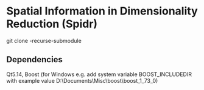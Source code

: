 # Spatial Information in Dimensionality Reduction (Spidr)

git clone -recurse-submodule

## Dependencies

Qt5.14, Boost (for Windows e.g. add system variable BOOST_INCLUDEDIR with example value D:\Documents\Misc\boost\boost_1_73_0\)
